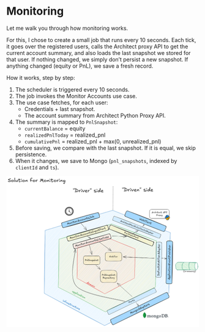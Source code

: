 # Monitoring

Let me walk you through how monitoring works.

For this, I chose to create a small job that runs every 10 seconds. Each tick, it goes over the registered users, calls
the Architect proxy API to get the current account summary, and also loads the last snapshot we stored for that user. If
nothing changed, we simply don’t persist a new snapshot. If anything changed (equity or PnL), we save a fresh record.

How it works, step by step:

1) The scheduler is triggered every 10 seconds.
2) The job invokes the Monitor Accounts use case.
3) The use case fetches, for each user:
    - Credentials + last snapshot.
    - The account summary from Architect Python Proxy API.
4) The summary is mapped to `PnlSnapshot`:
    - `currentBalance` = equity
    - `realizedPnlToday` = realized_pnl
    - `cumulativePnl` = realized_pnl + max(0, unrealized_pnl)
5) Before saving, we compare with the last snapshot. If it is equal, we skip persistence.
6) When it changes, we save to Mongo (`pnl_snapshots`, indexed by `clientId` and `ts`).

![monitoring.png](monitoring.png)